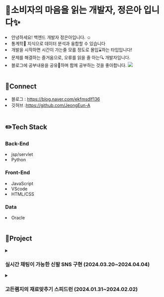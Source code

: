 <h1>🤝소비자의 마음을 읽는 개발자, 정은아 입니다✨</h1>

<li> 안녕하세요! 백엔드 개발자 정은아입니다. ☺️</li>
<li>통계학📖 지식으로 데이터 분석과 융합할 수 있습니다</li>
<li>개발을 시작하면 시간이 가는줄 모를 정도로 몰입⌛하는 타입입니다!</li>
<li>문제를 해결하는 즐거움으로, 오류를 읽을 줄 아는🔍 개발자입니다.</li>
<li>블로그에 공부내용을 공유🔗하며 함께 공부하는 것을 좋아합니다. <a href="https://blog.naver.com/ekfmsdlf136" target="_blank"> 
<img src="https://img.shields.io/badge/blog-③배경색?style=social&logo=naver&logoColor=03C75A" /></a></li>

<br>

<h2>📧Connect</h2>
<li>블로그 : <a href="https://blog.naver.com/ekfmsdlf136">https://blog.naver.com/ekfmsdlf136</a></li>
<li>깃허브 :<a href="https://github.com/JeongEun-A">https://github.com/JeongEun-A</a></li>

<br>

<h2>✏️Tech Stack</h2>
<h3>Back-End</h3>
<li>jsp/servlet</li>
<li>Python</li>

<h3>Front-End</h3>
<li>JavaScript</li>
<li>VScode</li>
<li>HTML/CSS</li>

<h3>Data</h3>
<li>Oracle</li>

<br>

<h2>💾Project</h2>
<details>
  <summary><h3>실시간 채팅이 가능한 신발 SNS 구현 (2024.03.20~2024.04.04)</h3></summary> 
  <br>
  <hr>
  
  <h3>서비스 설명</h3>
  <ul><li>실시간 채팅으로 빠른 정보공유와 직관적인 UI ,검색기능 활성화 SNS</li></ul>
  
  <h3>역할</h3>
  <ul><li> 프로젝트 총괄 , 백엔드 담당 (팀원 : 4명)</li></ul>
  <h3>구현 내용</h3>
  <ul>
  <li>로그인, 회원가입,네이버 로그인 api를 활용한 로그인 기능 구현</li>
  <li>주피터 노트북을 활용하여 , '크림' 사이트에서 총 300개의 데이터 크롤링</li>
  <li>데이터베이스 설계 및 구축</li>
  <li>게시글 작성 ,수정 ,삭제 기능 구현 </li>
  <li>ajax 비동기 통신을 통한 좋아요, 팔로우, 댓글 기능 구현</li>
  <li>비동기통신을 통한 게시글 동적생성으로 무한스크롤 기능 구현</li>
  </ul>
   <h3>트러블 슈팅/ 성과</h3>
   <ul>
     <li>모달 창 내에서만 페이지 이동하는 오류, ready함수를 이용해 부모창의 페이지를 이동하여 해결 </li>
     <li>동적으로 생성되는 게시글의 모달창을 선택 구분자를 통해 구분할 수 있었음</li>
   </ul>
<hr>
  <br>
</details>
<details>
  <summary><h3>고든램지의 재료맞추기 스피드런 (2024.01.31~2024.02.02)</h3></summary> 
   <br>
 <hr>
 <h3>서비스 설명</h3>
    <ul><li>플래시게임 '고향만두'를 리버스 엔지니어링한 재료 맞추기 스피드 게임</li></ul>
<h3>역할 </h3>
    <ul><li>view 구현 (팀원 : 5명)</li></ul>
  <h3>구현 내용</h3>
    <ul>
  <li>eclips의 console화면을 활용한 미니 게임 제공</li>
  <li>회원과 비회원으로  나눠져 화면 구성되는 로직 구현</li>
  <li>회원일 경우 자신의 기록 확인 화면 구현</li>
  <li>게임 진행 시간이 측정되며 bgm 기능 구현 </li>
      </ul>
   <h3> 트러블 슈팅/ 성과</h3>
   <ul>
     <li>DB와 Java의 데이터 타입 충돌-> 데이터 타입을 일치시켜 오류를 해결함</li>
     <li>열 인덱스 (SQL구문) 오류 -> 데이터 크기에 맞는 인덱스를 사용</li>
   </ul>
<hr>
  <br>
</details>


